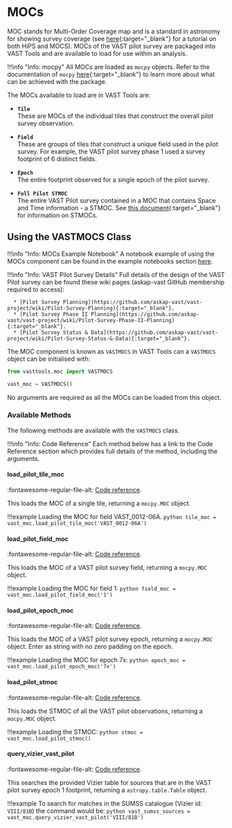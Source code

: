 # MOCs

MOC stands for Multi-Order Coverage map and is a standard in astronomy for showing survey coverage (see [here](http://cds.unistra.fr/adass2018/){:target="_blank"} for a tutorial on both HiPS and MOCS).
MOCs of the VAST pilot survey are packaged into VAST Tools and are available to load for use within an analysis.

!!!info "Info: mocpy"
    All MOCs are loaded as `mocpy` objects. 
    Refer to the documentation of `mocpy` [here](https://cds-astro.github.io/mocpy/){:target="_blank"} to learn more about what can be achieved with the package.

The MOCs available to load are in VAST Tools are:

  * **`Tile`**  
    These are MOCs of the individual tiles that construct the overall pilot survey observation.
    
  * **`Field`**  
    These are groups of tiles that construct a unique field used in the pilot survey.
    For example, the VAST pilot survey phase 1 used a survey footprint of 6 distinct fields.
    
  * **`Epoch`**  
    The entire footprint observed for a single epoch of the pilot survey.
    
  * **`Full Pilot STMOC`**  
    The entire VAST Pilot survey contained in a MOC that contains Space and Time information - a STMOC.
    See [this document](https://www.ivoa.net/documents/stmoc/20190515/NOTE-stmoc-1.0-20190515.pdf){:target="_blank"} for information on STMOCs.
    
## Using the VASTMOCS Class

!!!info "Info: MOCs Example Notebook"
    A notebook example of using the MOCs component can be found in the example notebooks section [here](../../notebook-examples/using-vast-mocs-example/).
    
!!!info "Info: VAST Pilot Survey Details"
    Full details of the design of the VAST Pilot survey can be found these wiki pages (askap-vast GitHub membership required to access):
    
      * [Pilot Survey Planning](https://github.com/askap-vast/vast-project/wiki/Pilot-Survey-Planning){:target="_blank"}.
      * [Pilot Survey Phase II Planning](https://github.com/askap-vast/vast-project/wiki/Pilot-Survey-Phase-II-Planning){:target="_blank"}.
      * [Pilot Survey Status & Data](https://github.com/askap-vast/vast-project/wiki/Pilot-Survey-Status-&-Data){:target="_blank"}.

The MOC component is known as `VASTMOCS` in VAST Tools can a `VASTMOCS` object can be initialised with:

```python
from vasttools.moc import VASTMOCS

vast_moc = VASTMOCS()
```

No arguments are required as all the MOCs can be loaded from this object.

### Available Methods

The following methods are available with the `VASTMOCS` class.

!!!info "Info: Code Reference"
    Each method below has a link to the Code Reference section which provides full details of the method, including the arguments.

#### load_pilot_tile_moc

:fontawesome-regular-file-alt: [Code reference](../../reference/moc/#vasttools.moc.VASTMOCS.load_pilot_tile_moc).

This loads the MOC of a single tile, returning a `mocpy.MOC` object.

!!!example
    Loading the MOC for field VAST_0012-06A.
    ```python
    tile_moc = vast_moc.load_pilot_tile_moc('VAST_0012-06A')
    ```

#### load_pilot_field_moc

:fontawesome-regular-file-alt: [Code reference](../../reference/moc/#vasttools.moc.VASTMOCS.load_pilot_field_moc).

This loads the MOC of a VAST pilot survey field, returning a `mocpy.MOC` object.

!!!example
    Loading the MOC for field 1:
    ```python
    field_moc = vast_moc.load_pilot_field_moc('1')
    ```

#### load_pilot_epoch_moc

:fontawesome-regular-file-alt: [Code reference](../../reference/moc/#vasttools.moc.VASTMOCS.load_pilot_epoch_moc).

This loads the MOC of a VAST pilot survey epoch, returning a `mocpy.MOC` object.
Enter as string with no zero padding on the epoch.

!!!example
    Loading the MOC for epoch 7x:
    ```python
    epoch_moc = vast_moc.load_pilot_epoch_moc('7x')
    ```

#### load_pilot_stmoc

:fontawesome-regular-file-alt: [Code reference](../../reference/moc/#vasttools.moc.VASTMOCS.load_pilot_stmoc).

This loads the STMOC of all the VAST pilot observations, returning a `mocpy.MOC` object.

!!!example
    Loading the STMOC:
    ```python
    stmoc = vast_moc.load_pilot_stmoc()
    ```

#### query_vizier_vast_pilot

:fontawesome-regular-file-alt: [Code reference](../../reference/moc/#vasttools.moc.VASTMOCS.query_vizier_vast_pilot).

This searches the provided Vizier table for sources that are in the VAST pilot survey epoch 1 footprint, returning a `astropy.table.Table` object.

!!!example
    To search for matches in the SUMSS catalogue (Vizier id: `VIII/81B`) the command would be:
    ```python
    vast_sumss_sources = vast_moc.query_vizier_vast_pilot('VIII/81B')
    ```
